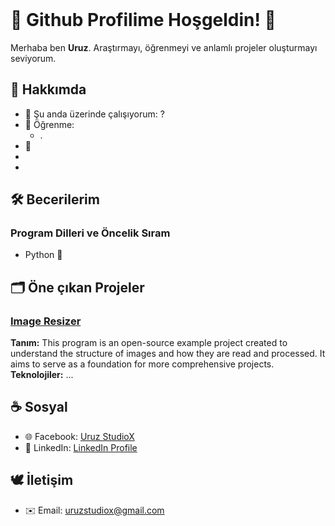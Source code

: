 <header>

</header>

# 🐺 Github Profilime Hoşgeldin! 🍁
Merhaba ben **Uruz**. Araştırmayı, öğrenmeyi ve anlamlı projeler oluşturmayı seviyorum.

## 📑 Hakkımda
- 📝 Şu anda üzerinde çalışıyorum: ?
- 🌱 Öğrenme:
  - . 
- 🦭
-
-

## 🛠️ Becerilerim

### Program Dilleri ve Öncelik Sıram
- Python 🥇

### 
###



## 🗂️ Öne çıkan Projeler

### [Image Resizer](https://github.com/uruzstudiox/ImageResizer)
**Tanım:**
This program is an open-source example project created to
understand the structure of images and how they are read and processed.
It aims to serve as a foundation for more comprehensive projects.
\
**Teknolojiler:**
...

## ☕ Sosyal
- 🌐 Facebook: [Uruz StudioX]()
- 🤝 LinkedIn: [LinkedIn Profile]()

## 🕊️ İletişim
  - ✉️ Email: [uruzstudiox@gmail.com](mailto:uruzstudiox@gmail.com)

  
<footer>
  
</footer>



